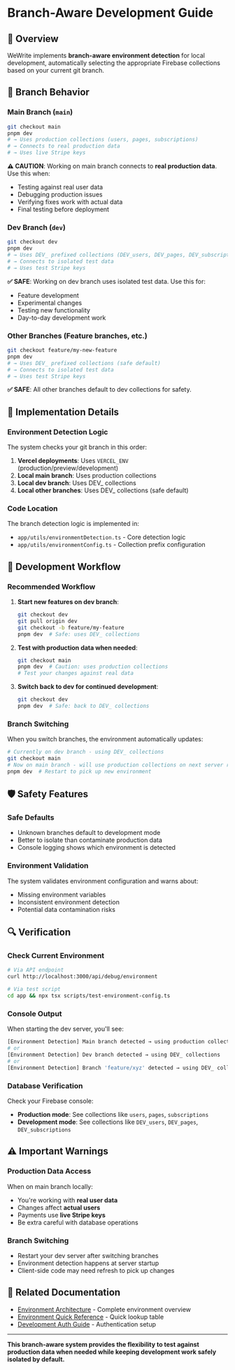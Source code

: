 # Branch-Aware Development Guide

## 🎯 Overview

WeWrite implements **branch-aware environment detection** for local development, automatically selecting the appropriate Firebase collections based on your current git branch.

## 🌿 Branch Behavior

### Main Branch (`main`)
```bash
git checkout main
pnpm dev
# → Uses production collections (users, pages, subscriptions)
# → Connects to real production data
# → Uses live Stripe keys
```

**⚠️ CAUTION**: Working on main branch connects to **real production data**. Use this when:
- Testing against real user data
- Debugging production issues
- Verifying fixes work with actual data
- Final testing before deployment

### Dev Branch (`dev`)
```bash
git checkout dev
pnpm dev
# → Uses DEV_ prefixed collections (DEV_users, DEV_pages, DEV_subscriptions)
# → Connects to isolated test data
# → Uses test Stripe keys
```

**✅ SAFE**: Working on dev branch uses isolated test data. Use this for:
- Feature development
- Experimental changes
- Testing new functionality
- Day-to-day development work

### Other Branches (Feature branches, etc.)
```bash
git checkout feature/my-new-feature
pnpm dev
# → Uses DEV_ prefixed collections (safe default)
# → Connects to isolated test data
# → Uses test Stripe keys
```

**✅ SAFE**: All other branches default to dev collections for safety.

## 🔧 Implementation Details

### Environment Detection Logic
The system checks your git branch in this order:

1. **Vercel deployments**: Uses `VERCEL_ENV` (production/preview/development)
2. **Local main branch**: Uses production collections
3. **Local dev branch**: Uses DEV_ collections  
4. **Local other branches**: Uses DEV_ collections (safe default)

### Code Location
The branch detection logic is implemented in:
- `app/utils/environmentDetection.ts` - Core detection logic
- `app/utils/environmentConfig.ts` - Collection prefix configuration

## 🚀 Development Workflow

### Recommended Workflow

1. **Start new features on dev branch**:
   ```bash
   git checkout dev
   git pull origin dev
   git checkout -b feature/my-feature
   pnpm dev  # Safe: uses DEV_ collections
   ```

2. **Test with production data when needed**:
   ```bash
   git checkout main
   pnpm dev  # Caution: uses production collections
   # Test your changes against real data
   ```

3. **Switch back to dev for continued development**:
   ```bash
   git checkout dev
   pnpm dev  # Safe: back to DEV_ collections
   ```

### Branch Switching
When you switch branches, the environment automatically updates:

```bash
# Currently on dev branch - using DEV_ collections
git checkout main
# Now on main branch - will use production collections on next server restart
pnpm dev  # Restart to pick up new environment
```

## 🛡️ Safety Features

### Safe Defaults
- Unknown branches default to development mode
- Better to isolate than contaminate production data
- Console logging shows which environment is detected

### Environment Validation
The system validates environment configuration and warns about:
- Missing environment variables
- Inconsistent environment detection
- Potential data contamination risks

## 🔍 Verification

### Check Current Environment
```bash
# Via API endpoint
curl http://localhost:3000/api/debug/environment

# Via test script
cd app && npx tsx scripts/test-environment-config.ts
```

### Console Output
When starting the dev server, you'll see:
```bash
[Environment Detection] Main branch detected → using production collections
# or
[Environment Detection] Dev branch detected → using DEV_ collections
# or  
[Environment Detection] Branch 'feature/xyz' detected → using DEV_ collections (safe default)
```

### Database Verification
Check your Firebase console:
- **Production mode**: See collections like `users`, `pages`, `subscriptions`
- **Development mode**: See collections like `DEV_users`, `DEV_pages`, `DEV_subscriptions`

## ⚠️ Important Warnings

### Production Data Access
When on main branch locally:
- You're working with **real user data**
- Changes affect **actual users**
- Payments use **live Stripe keys**
- Be extra careful with database operations

### Branch Switching
- Restart your dev server after switching branches
- Environment detection happens at server startup
- Client-side code may need refresh to pick up changes

## 🔗 Related Documentation

- [Environment Architecture](./ENVIRONMENT_ARCHITECTURE.md) - Complete environment overview
- [Environment Quick Reference](./ENVIRONMENT_QUICK_REFERENCE.md) - Quick lookup table
- [Development Auth Guide](./DEVELOPMENT_AUTH_GUIDE.md) - Authentication setup

---

**This branch-aware system provides the flexibility to test against production data when needed while keeping development work safely isolated by default.**
